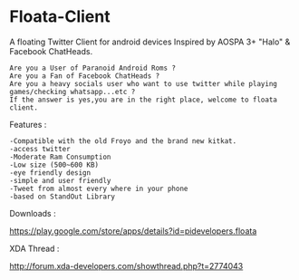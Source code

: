 Floata-Client
=============

A floating Twitter Client for android devices 
Inspired by AOSPA 3+ "Halo" & Facebook ChatHeads.

    Are you a User of Paranoid Android Roms ?
    Are you a Fan of Facebook ChatHeads ?
    Are you a heavy socials user who want to use twitter while playing games/checking whatsapp...etc ?
    If the answer is yes,you are in the right place, welcome to floata client.
   
   
Features :


    -Compatible with the old Froyo and the brand new kitkat.
    -access twitter
    -Moderate Ram Consumption
    -Low size (500~600 KB)
    -eye friendly design
    -simple and user friendly
    -Tweet from almost every where in your phone
    -based on StandOut Library   
   
   
Downloads :

   https://play.google.com/store/apps/details?id=pidevelopers.floata
   
   
XDA Thread :

   http://forum.xda-developers.com/showthread.php?t=2774043
